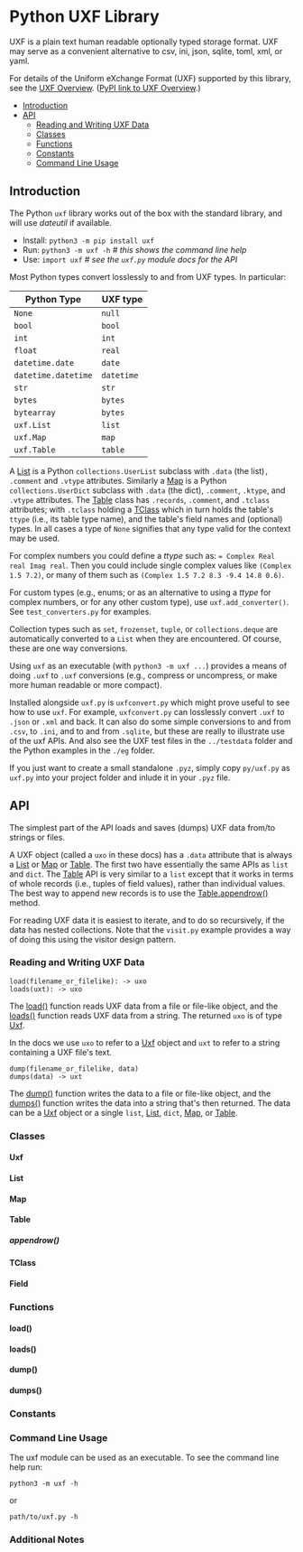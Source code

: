 # Python UXF Library

UXF is a plain text human readable optionally typed storage format. UXF may
serve as a convenient alternative to csv, ini, json, sqlite, toml, xml, or
yaml.

For details of the Uniform eXchange Format (UXF) supported by this library,
see the [UXF Overview](../README.md). ([PyPI link to UXF
Overview](https://github.com/mark-summerfield/uxf/blob/main/README.md).)

- [Introduction](#introduction)
- [API](#api)
    - [Reading and Writing UXF Data](#reading-and-writing-uxf-data)
    - [Classes](#classes)
    - [Functions](#functions)
    - [Constants](#constants)
    - [Command Line Usage](#command-line-usage)

## Introduction

The Python `uxf` library works out of the box with the standard library, and
will use _dateutil_ if available.

- Install: `python3 -m pip install uxf`
- Run: `python3 -m uxf -h` _# this shows the command line help_
- Use: `import uxf` _# see the `uxf.py` module docs for the API_

Most Python types convert losslessly to and from UXF types. In particular:

|**Python Type**     |**UXF type**|
|--------------------|------------|
|`None`              | `null`     |
|`bool`              | `bool`     |
|`int`               | `int`      |
|`float`             | `real`     |
|`datetime.date`     | `date`     |
|`datetime.datetime` | `datetime` |
|`str`               | `str`      |
|`bytes`             | `bytes`    |
|`bytearray`         | `bytes`    |
|`uxf.List`          | `list`     |
|`uxf.Map`           | `map`      |
|`uxf.Table`         | `table    `|

A [List](#list-class) is a Python `collections.UserList` subclass with
`.data` (the list)`, .comment` and `.vtype` attributes. Similarly a
[Map](#map-class) is a Python `collections.UserDict` subclass with `.data`
(the dict), `.comment`, `.ktype`, and `.vtype` attributes. The
[Table](#table-class) class has `.records`, `.comment`, and `.tclass`
attributes; with `.tclass` holding a [TClass](#tclass-class) which in turn
holds the table's `ttype` (i.e., its table type name), and the table's field
names and (optional) types. In all cases a type of `None` signifies that any
type valid for the context may be used.

For complex numbers you could define a _ttype_ such as: `= Complex Real real
Imag real`. Then you could include single complex values like `(Complex 1.5
7.2)`, or many of them such as `(Complex 1.5 7.2 8.3 -9.4 14.8 0.6)`.

For custom types (e.g., enums; or as an alternative to using a _ttype_ for
complex numbers, or for any other custom type), use `uxf.add_converter()`.
See `test_converters.py` for examples.

Collection types such as `set`, `frozenset`, `tuple`, or `collections.deque`
are automatically converted to a `List` when they are encountered. Of
course, these are one way conversions.

Using `uxf` as an executable (with `python3 -m uxf ...`) provides a means of
doing `.uxf` to `.uxf` conversions (e.g., compress or uncompress, or make
more human readable or more compact).

Installed alongside `uxf.py` is `uxfconvert.py` which might prove useful to
see how to use `uxf`. For example, `uxfconvert.py` can losslessly convert
`.uxf` to `.json` or `.xml` and back. It can also do some simple conversions
to and from `.csv`, to `.ini`, and to and from `.sqlite`, but these are
really to illustrate use of the uxf APIs. And also see the UXF test files in
the `../testdata` folder and the Python examples in the `./eg` folder.

If you just want to create a small standalone `.pyz`, simply copy
`py/uxf.py` as `uxf.py` into your project folder and inlude it in your
`.pyz` file.

## API

The simplest part of the API loads and saves (dumps) UXF data from/to
strings or files.

A UXF object (called a `uxo` in these docs) has a `.data` attribute that is
always a [List](#list-class) or [Map](#map-class) or [Table](#table-class).
The first two have essentially the same APIs as `list` and `dict`. The
[Table](#table-class) API is very similar to a `list` except that it works
in terms of whole records (i.e., tuples of field values), rather than
individual values. The best way to append new records is to use the
[Table.appendrow()](#table-appendrow-def) method.

For reading UXF data it is easiest to iterate, and to do so recursively, if
the data has nested collections. Note that the `visit.py` example provides a
way of doing this using the visitor design pattern.

### Reading and Writing UXF Data

    load(filename_or_filelike): -> uxo
    loads(uxt): -> uxo

The [load()](#load-def) function reads UXF data from a file or file-like
object, and the [loads()](#loads-def) function reads UXF data from a string.
The returned `uxo` is of type [Uxf](#uxf-class).

In the docs we use `uxo` to refer to a [Uxf](#uxf-class) object and `uxt` to
refer to a string containing a UXF file's text.

    dump(filename_or_filelike, data)
    dumps(data) -> uxt

The [dump()](#dump-def) function writes the data to a file or file-like
object, and the [dumps()](#dumps-def) function writes the data into a string
that's then returned. The data can be a [Uxf](#uxfclass) object or a single
`list`, [List](#list-class), `dict`, [Map](#map-class), or
[Table](#table-class).

### Classes

<a name="uxf-class"></a>
#### Uxf

<a name="list-class"></a>
#### List

<a name="map-class"></a>
#### Map

<a name="table-class"></a>
#### Table

<a name="table-appendrow-def"></a>
##### appendrow()

<a name="tclass-class"></a>
#### TClass

<a name="field-class"></a>
#### Field

### Functions

<a name="load-def"></a>
#### load()

<a name="loads-def"></a>
#### loads()

<a name="dump-def"></a>
#### dump()

<a name="dumps-def"></a>
#### dumps()

### Constants

### Command Line Usage

The uxf module can be used as an executable. To see the command line help
run:

    python3 -m uxf -h

or

    path/to/uxf.py -h

### Additional Notes
